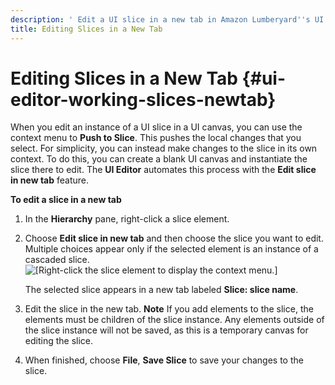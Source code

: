```yaml
---
description: ' Edit a UI slice in a new tab in Amazon Lumberyard''s UI Editor . '
title: Editing Slices in a New Tab
---
```

# Editing Slices in a New Tab {#ui-editor-working-slices-newtab}

When you edit an instance of a UI slice in a UI canvas, you can use the context menu to **Push to Slice**\. This pushes the local changes that you select\. For simplicity, you can instead make changes to the slice in its own context\. To do this, you can create a blank UI canvas and instantiate the slice there to edit\. The **UI Editor** automates this process with the **Edit slice in new tab** feature\.

**To edit a slice in a new tab**

1. In the **Hierarchy** pane, right\-click a slice element\.

1. Choose **Edit slice in new tab** and then choose the slice you want to edit\. Multiple choices appear only if the selected element is an instance of a cascaded slice\.
![\[Right-click the slice element to display the context menu.\]](/images/user-guide/game_ui_editor/ui-editor-working-slices-newtab.png)

   The selected slice appears in a new tab labeled **Slice: **slice name****\.

1. Edit the slice in the new tab\.
**Note**
If you add elements to the slice, the elements must be children of the slice instance\. Any elements outside of the slice instance will not be saved, as this is a temporary canvas for editing the slice\.

1. When finished, choose **File**, **Save Slice** to save your changes to the slice\.
